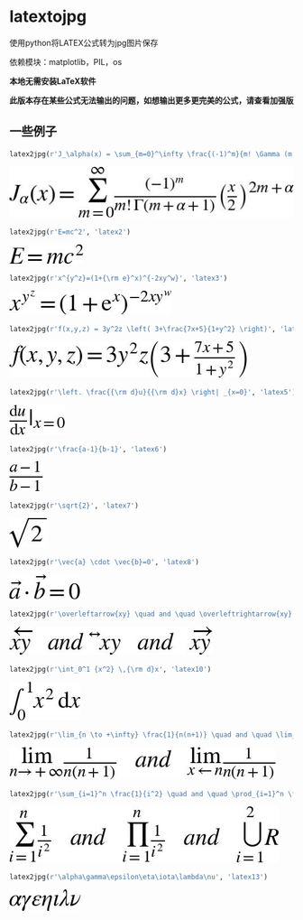 # latextojpg

使用python将LATEX公式转为jpg图片保存

依赖模块：matplotlib，PIL，os

**本地无需安装LaTeX软件**

**此版本存在某些公式无法输出的问题，如想输出更多更完美的公式，请查看加强版**

## 一些例子

```python
latex2jpg(r'J_\alpha(x) = \sum_{m=0}^\infty \frac{(-1)^m}{m! \Gamma (m + \alpha + 1)} {\left({ \frac{x}{2} }\right)}^{2m + \alpha}', 'latex1')
```

![示例1](images/latex1.jpg)


```python
latex2jpg(r'E=mc^2', 'latex2')
```
![示例2](images/latex2.jpg)

```python
latex2jpg(r'x^{y^z}=(1+{\rm e}^x)^{-2xy^w}', 'latex3')
```
![示例3](images/latex3.jpg)

```python
latex2jpg(r'f(x,y,z) = 3y^2z \left( 3+\frac{7x+5}{1+y^2} \right)', 'latex4')
```
![示例4](images/latex4.jpg)

```python
latex2jpg(r'\left. \frac{{\rm d}u}{{\rm d}x} \right| _{x=0}', 'latex5')
```
![示例5](images/latex5.jpg)

```python
latex2jpg(r'\frac{a-1}{b-1}', 'latex6')
```
![示例6](images/latex6.jpg)

```python
latex2jpg(r'\sqrt{2}', 'latex7')
```
![示例7](images/latex7.jpg)

```python
latex2jpg(r'\vec{a} \cdot \vec{b}=0', 'latex8')
```
![示例8](images/latex8.jpg)

```python
latex2jpg(r'\overleftarrow{xy} \quad and \quad \overleftrightarrow{xy} \quad and \quad \overrightarrow{xy}', 'latex9')
```
![示例9](images/latex9.jpg)

```python
latex2jpg(r'\int_0^1 {x^2} \,{\rm d}x', 'latex10')
```
![示例10](images/latex10.jpg)

```python
latex2jpg(r'\lim_{n \to +\infty} \frac{1}{n(n+1)} \quad and \quad \lim_{x\leftarrow{n}} \frac{1}{n(n+1)}', 'latex11')
```
![示例11](images/latex11.jpg)

```python
latex2jpg(r'\sum_{i=1}^n \frac{1}{i^2} \quad and \quad \prod_{i=1}^n \frac{1}{i^2} \quad and \quad \bigcup_{i=1}^{2} R', 'latex12')
```
![示例12](images/latex12.jpg)

```python
latex2jpg(r'\alpha\gamma\epsilon\eta\iota\lambda\nu', 'latex13')
```
![示例13](images/latex13.jpg)

    
    
    
    
    
    
    
    
    
    
    